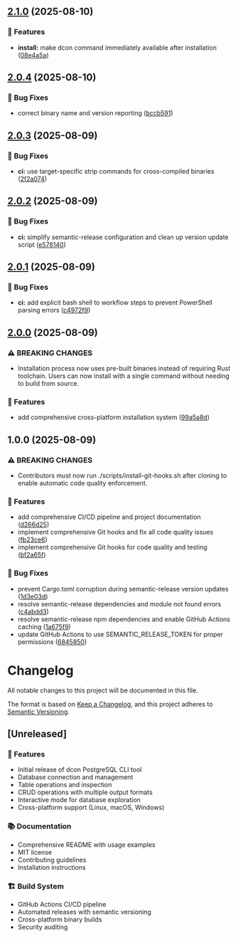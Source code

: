 ## [2.1.0](https://github.com/emadbaqeri/dcon/compare/v2.0.4...v2.1.0) (2025-08-10)

### 🚀 Features

* **install:** make dcon command immediately available after installation ([08e4a5a](https://github.com/emadbaqeri/dcon/commit/08e4a5a85cc49eb2be959a59b9cd0feabe3fe2b2))

## [2.0.4](https://github.com/emadbaqeri/dcon/compare/v2.0.3...v2.0.4) (2025-08-10)

### 🐛 Bug Fixes

* correct binary name and version reporting ([bccb591](https://github.com/emadbaqeri/dcon/commit/bccb591244fe56558c4ff7eed1a71444a7319d43))

## [2.0.3](https://github.com/emadbaqeri/dcon/compare/v2.0.2...v2.0.3) (2025-08-09)

### 🐛 Bug Fixes

* **ci:** use target-specific strip commands for cross-compiled binaries ([2f2a074](https://github.com/emadbaqeri/dcon/commit/2f2a07403dacfe4177f6b470fc94978af6875f74))

## [2.0.2](https://github.com/emadbaqeri/dcon/compare/v2.0.1...v2.0.2) (2025-08-09)

### 🐛 Bug Fixes

* **ci:** simplify semantic-release configuration and clean up version update script ([e578140](https://github.com/emadbaqeri/dcon/commit/e578140f89a203c9061f6992825b309f7f39c797))

## [2.0.1](https://github.com/emadbaqeri/dcon/compare/v2.0.0...v2.0.1) (2025-08-09)

### 🐛 Bug Fixes

* **ci:** add explicit bash shell to workflow steps to prevent PowerShell parsing errors ([c4972f9](https://github.com/emadbaqeri/dcon/commit/c4972f9dd9ec21dd2e3b8e2f71489ae0e8120503))

## [2.0.0](https://github.com/emadbaqeri/dcon/compare/v1.0.0...v2.0.0) (2025-08-09)

### ⚠ BREAKING CHANGES

* Installation process now uses pre-built binaries instead of requiring Rust toolchain. Users can now install with a single command without needing to build from source.

### 🚀 Features

* add comprehensive cross-platform installation system ([99a5a8d](https://github.com/emadbaqeri/dcon/commit/99a5a8d9306f9305bac8a599bf208a1ed59e7e82))

## 1.0.0 (2025-08-09)

### ⚠ BREAKING CHANGES

* Contributors must now run ./scripts/install-git-hooks.sh
after cloning to enable automatic code quality enforcement.

### 🚀 Features

* add comprehensive CI/CD pipeline and project documentation ([d266d25](https://github.com/emadbaqeri/dcon/commit/d266d253a1d8904ed8659afb01a08910f06b2f1e))
* implement comprehensive Git hooks and fix all code quality issues ([fb23ce6](https://github.com/emadbaqeri/dcon/commit/fb23ce68c7ba0b0601fcb0d936d53f0365040dd6))
* implement comprehensive Git hooks for code quality and testing ([bf2a65f](https://github.com/emadbaqeri/dcon/commit/bf2a65f0de3b3b40853e3fbd34db35ac4ee06ea2))

### 🐛 Bug Fixes

* prevent Cargo.toml corruption during semantic-release version updates ([1d3e03d](https://github.com/emadbaqeri/dcon/commit/1d3e03d3937998e8807e467ea97dcf833137dd18))
* resolve semantic-release dependencies and module not found errors ([c4abdd3](https://github.com/emadbaqeri/dcon/commit/c4abdd3474cfe6f5a2bfd51542285111bfc22251))
* resolve semantic-release npm dependencies and enable GitHub Actions caching ([1a675f9](https://github.com/emadbaqeri/dcon/commit/1a675f9f1dc632b4dc6eb05f9add35af62e849c3))
* update GitHub Actions to use SEMANTIC_RELEASE_TOKEN for proper permissions ([6845850](https://github.com/emadbaqeri/dcon/commit/6845850f24bf21e825b0f8520ae98a1a55e5fbec))

# Changelog

All notable changes to this project will be documented in this file.

The format is based on [Keep a Changelog](https://keepachangelog.com/en/1.0.0/),
and this project adheres to [Semantic Versioning](https://semver.org/spec/v2.0.0.html).

## [Unreleased]

### 🚀 Features
- Initial release of dcon PostgreSQL CLI tool
- Database connection and management
- Table operations and inspection
- CRUD operations with multiple output formats
- Interactive mode for database exploration
- Cross-platform support (Linux, macOS, Windows)

### 📚 Documentation
- Comprehensive README with usage examples
- MIT license
- Contributing guidelines
- Installation instructions

### 🏗️ Build System
- GitHub Actions CI/CD pipeline
- Automated releases with semantic versioning
- Cross-platform binary builds
- Security auditing
